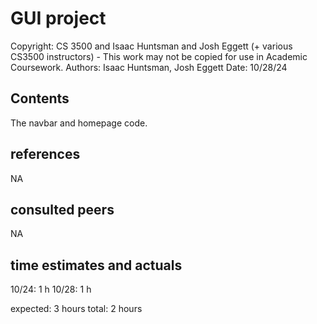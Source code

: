 # GUI project

Copyright:  CS 3500 and Isaac Huntsman and Josh Eggett (+ various
CS3500 instructors) - This work may not be copied for use in Academic Coursework.
Authors: Isaac Huntsman, Josh Eggett
Date: 10/28/24

## Contents

The navbar and homepage code.

## references

NA

## consulted peers

NA

## time estimates and actuals

10/24: 1 h
10/28: 1 h

expected: 3 hours
total: 2 hours
